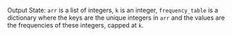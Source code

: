 Output State: `arr` is a list of integers, `k` is an integer, `frequency_table` is a dictionary where the keys are the unique integers in `arr` and the values are the frequencies of these integers, capped at `k`.